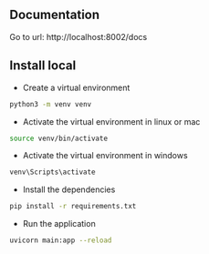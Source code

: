 ## Documentation

Go to url: http://localhost:8002/docs

## Install local

- Create a virtual environment

```bash
python3 -m venv venv
```

- Activate the virtual environment in linux or mac

```bash
source venv/bin/activate
```

- Activate the virtual environment in windows

```bash
venv\Scripts\activate
```

- Install the dependencies

```bash
pip install -r requirements.txt
```

- Run the application

```bash
uvicorn main:app --reload
```